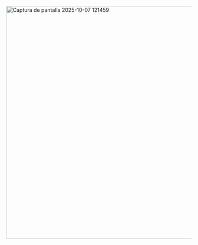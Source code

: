 <img width="927" height="632" alt="Captura de pantalla 2025-10-07 121459" src="https://github.com/user-attachments/assets/5369994b-e760-41c7-8f4d-7b43583de8e9" />
